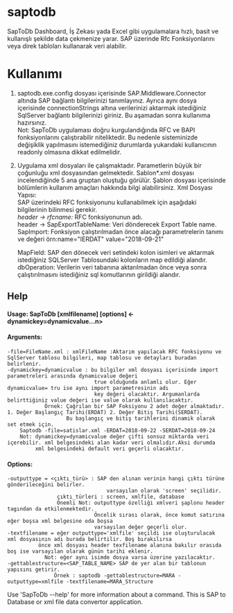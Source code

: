 # saptodb
 SapToDb Dashboard, İş Zekası yada Excel gibi uygulamalara hızlı, basit ve kullanışlı şekilde data çekmenize yarar. SAP üzerinde Rfc Fonksiyonlarını veya direk tabloları kullanarak veri alabilir. 

# Kullanımı
1. saptodb.exe.config dosyası içerisinde SAP.Middleware.Connector altında SAP bağlantı bilgilerinizi tanımlayınız. Ayrıca aynı dosya içerisinde connectionStrings altına verilerinizi aktarmak istediğiniz SqlServer bağlantı bilgilerinizi giriniz.
Bu aşamadan sonra kullanıma hazırsınız.   
  Not: SapToDb uygulaması doğru kurgulandığında RFC ve BAPI fonksiyonlarını çalıştırabilir niteliktedir. Bu nedenle sisteminizde değişiklik yapılmasını istemediğiniz durumlarda yukarıdaki kullanıcının readonly olmasına dikkat edilmelidir.  
  
2. Uygulama xml dosyaları ile çalışmaktadır. Parametlerin büyük bir çoğunluğu xml dosyasından gelmektedir. Sablon*.xml dosyası incelendiğinde 5 ana gruptan oluştuğu görülür. Şablon dosyası içerisinde bölümlerin kullanım amaçları hakkında bilgi alabilirsiniz. 
Xml Dosyası Yapısı:  
   SAP üzerindeki RFC fonksiyonunu kullanabilmek için aşağıdaki bilgilerinin bilinmesi gerekir.  
   *header -> rfcname:* RFC fonksiyonunun adı.  
   header -> SapExportTableName: Veri dönderecek Export Table name.   
   SapImport: Fonksiyon çalıştırılmadan önce alacağı parametrelerin tanımı ve değeri örn:name="IERDAT" value="2018-09-21"  
   
   MapField: SAP den dönecek veri setindeki kolon isimleri ve aktarmak istediğiniz SQLServer Tablosundaki kolonların map edildiği alandır.  
   dbOperation: Verilerin veri tabanına aktarılmadan önce veya sonra çalıştırılmasını istediğiniz sql komutlarının girildiği alandır.  
   


## Help

#### Usage: SapToDb [xmlfilename] [options] <-dynamickey=dynamicvalue...n> 

#### Arguments:
    -file=FileName.xml : xmlFileName :Aktarım yapılacak RFC fonksiyonu ve SqlServer tablosu bilgileri, map tablosu ve detayları buradan belirlenir.
    -dynamickey=dynamicvalue : bu bilgiler xml dosyası içerisinde import parametreleri arasında dynamicvalue değeri
                                true olduğunda anlamlı olur. Eğer dynamicvalue= tru ise aynı import parametresinin adı 
                                key değeri olacaktır. Argumanlarda belirttiğiniz value değeri ise value olarak kullanılacaktır.
                Örnek: Çağrılan bir SAP Foksiyonu 2 adet değer almaktadır. 1. Değer Başlangıç Tarihi(ERDAT) 2. Değer Bitiş Tarihi(SERDAT). 
                       Bu başlangıç ve bitiş tarihlerini dinamik olarak set etmek için. 
        Saptodb -file=satislar.xml -ERDAT=2018-09-22 -SERDAT=2018-09-24
        Not: dynamickey=dynamicvalue değer çifti sonsuz miktarda veri içerebilir. xml belgesindeki alan kadar veri olmalıdır.Aksi durumda
             xml belgesindeki default veri geçerli olacaktır.
          
#### Options:
    -outputtype = <çıktı_türü> : SAP den alınan verinin hangi çıktı türüne gönderileceğini belirler.
                                    varsayılan olarak 'screen' seçilidir. 
                    çıktı_türleri : screen, xmlfile, database 
                    Önemli Not: outputtype özelliği xmlveri şaplonu header tagından da etkilenmektedir.
                                Öncelik sırası olarak, önce komut satırına eğer boşsa xml belgesine oda boşsa
                                varsayılan değer geçerli olur. 
    -textfilename = eğer outputtype='xmlfile' seçildi ise oluşturulacak xml dosyasının adı burada belirtilir. Boş bırakılırsa 
              önce xml dosyası header texfilename alanına bakılır orasıda boş ise varsayılan olarak günün tarihi eklenir. 
                Not: eğer aynı isimde dosya varsa üzerine yazılacaktır.
    -gettablestructure=<SAP_TABLE_NAME> SAP de yer alan bir tablonun yapısını getirir.
                   Örnek : saptodb -gettablestructure=MARA -outputtype=xmlfile -textfilename=MARA_Structure
    

Use 'SapToDb --help' for more information about a command.
This is SAP to Database or xml file data convertor application.
